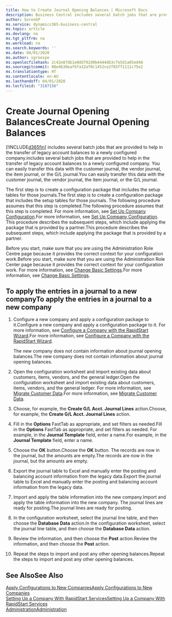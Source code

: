 ```yaml
---
title: How to Create Journal Opening Balances | Microsoft Docs
description: Business Central includes several batch jobs that are provided to help in the transfer of legacy account balances to a newly configured company. You can easily transfer this data with journals postings.
author: SorenGP
ms.service: dynamics365-business-central
ms.topic: article
ms.devlang: na
ms.tgt_pltfrm: na
ms.workload: na
ms.search.keywords: ''
ms.date: 04/01/2020
ms.author: sgroespe
ms.openlocfilehash: 2c42e87db1e0dd792d9b4444db3cfe5d1a05ed48
ms.sourcegitcommit: 88e4b30eaf6fa32af0c1452ce2f85ff1111c75e2
ms.translationtype: HT
ms.contentlocale: en-AU
ms.lasthandoff: 04/01/2020
ms.locfileid: "3187156"
---
```

# <a name="create-journal-opening-balances"></a><span data-ttu-id="1d2d9-104">Create Journal Opening Balances</span><span class="sxs-lookup"><span data-stu-id="1d2d9-104">Create Journal Opening Balances</span></span>
[!INCLUDE[d365fin](includes/d365fin_md.md)] <span data-ttu-id="1d2d9-105">includes several batch jobs that are provided to help in the transfer of legacy account balances to a newly configured company.</span><span class="sxs-lookup"><span data-stu-id="1d2d9-105">includes several batch jobs that are provided to help in the transfer of legacy account balances to a newly configured company.</span></span> <span data-ttu-id="1d2d9-106">You can easily transfer this data with the customer journal, the vendor journal, the item journal, or the G/L journal.</span><span class="sxs-lookup"><span data-stu-id="1d2d9-106">You can easily transfer this data with the customer journal, the vendor journal, the item journal, or the G/L journal.</span></span>

<span data-ttu-id="1d2d9-107">The first step is to create a configuration package that includes the setup tables for those journals.</span><span class="sxs-lookup"><span data-stu-id="1d2d9-107">The first step is to create a configuration package that includes the setup tables for those journals.</span></span> <span data-ttu-id="1d2d9-108">The following procedure assumes that this step is completed.</span><span class="sxs-lookup"><span data-stu-id="1d2d9-108">The following procedure assumes that this step is completed.</span></span> <span data-ttu-id="1d2d9-109">For more information, see [Set Up Company Configuration](admin-set-up-company-configuration.md).</span><span class="sxs-lookup"><span data-stu-id="1d2d9-109">For more information, see [Set Up Company Configuration](admin-set-up-company-configuration.md).</span></span> <span data-ttu-id="1d2d9-110">This procedure describes the subsequent steps, which include applying the package that is provided by a partner.</span><span class="sxs-lookup"><span data-stu-id="1d2d9-110">This procedure describes the subsequent steps, which include applying the package that is provided by a partner.</span></span>  

<span data-ttu-id="1d2d9-111">Before you start, make sure that you are using the Administration Role Centre page because it provides the correct context for your configuration work.</span><span class="sxs-lookup"><span data-stu-id="1d2d9-111">Before you start, make sure that you are using the Administration Role Center page because it provides the correct context for your configuration work.</span></span> <span data-ttu-id="1d2d9-112">For more information, see [Change Basic Settings](ui-change-basic-settings.md).</span><span class="sxs-lookup"><span data-stu-id="1d2d9-112">For more information, see [Change Basic Settings](ui-change-basic-settings.md).</span></span>

## <a name="to-apply-the-entries-in-a-journal-to-a-new-company"></a><span data-ttu-id="1d2d9-113">To apply the entries in a journal to a new company</span><span class="sxs-lookup"><span data-stu-id="1d2d9-113">To apply the entries in a journal to a new company</span></span>  
1. <span data-ttu-id="1d2d9-114">Configure a new company and apply a configuration package to it.</span><span class="sxs-lookup"><span data-stu-id="1d2d9-114">Configure a new company and apply a configuration package to it.</span></span> <span data-ttu-id="1d2d9-115">For more information, see [Configure a Company with the RapidStart Wizard](admin-how-to-configure-a-company-with-the-rapidstart-wizard.md).</span><span class="sxs-lookup"><span data-stu-id="1d2d9-115">For more information, see [Configure a Company with the RapidStart Wizard](admin-how-to-configure-a-company-with-the-rapidstart-wizard.md).</span></span>  

    <span data-ttu-id="1d2d9-116">The new company does not contain information about journal opening balances.</span><span class="sxs-lookup"><span data-stu-id="1d2d9-116">The new company does not contain information about journal opening balances.</span></span>  

2. <span data-ttu-id="1d2d9-117">Open the configuration worksheet and import existing data about customers, items, vendors, and the general ledger.</span><span class="sxs-lookup"><span data-stu-id="1d2d9-117">Open the configuration worksheet and import existing data about customers, items, vendors, and the general ledger.</span></span> <span data-ttu-id="1d2d9-118">For more information, see [Migrate Customer Data](admin-migrate-customer-data.md).</span><span class="sxs-lookup"><span data-stu-id="1d2d9-118">For more information, see [Migrate Customer Data](admin-migrate-customer-data.md).</span></span>  
3. <span data-ttu-id="1d2d9-119">Choose, for example, the **Create G/L Acct. Journal Lines** action.</span><span class="sxs-lookup"><span data-stu-id="1d2d9-119">Choose, for example, the **Create G/L Acct. Journal Lines** action.</span></span>  
4. <span data-ttu-id="1d2d9-120">Fill in the **Options** FastTab as appropriate, and set filters as needed.</span><span class="sxs-lookup"><span data-stu-id="1d2d9-120">Fill in the **Options** FastTab as appropriate, and set filters as needed.</span></span> <span data-ttu-id="1d2d9-121">For example, in the **Journal Template** field, enter a name.</span><span class="sxs-lookup"><span data-stu-id="1d2d9-121">For example, in the **Journal Template** field, enter a name.</span></span>  
5. <span data-ttu-id="1d2d9-122">Choose the **OK** button.</span><span class="sxs-lookup"><span data-stu-id="1d2d9-122">Choose the **OK** button.</span></span> <span data-ttu-id="1d2d9-123">The records are now in the journal, but the amounts are empty.</span><span class="sxs-lookup"><span data-stu-id="1d2d9-123">The records are now in the journal, but the amounts are empty.</span></span>  
6. <span data-ttu-id="1d2d9-124">Export the journal table to Excel and manually enter the posting and balancing account information from the legacy data.</span><span class="sxs-lookup"><span data-stu-id="1d2d9-124">Export the journal table to Excel and manually enter the posting and balancing account information from the legacy data.</span></span>
7. <span data-ttu-id="1d2d9-125">Import and apply the table information into the new company.</span><span class="sxs-lookup"><span data-stu-id="1d2d9-125">Import and apply the table information into the new company.</span></span> <span data-ttu-id="1d2d9-126">The journal lines are ready for posting.</span><span class="sxs-lookup"><span data-stu-id="1d2d9-126">The journal lines are ready for posting.</span></span>  
8. <span data-ttu-id="1d2d9-127">In the configuration worksheet, select the journal line table, and then choose the **Database Data** action.</span><span class="sxs-lookup"><span data-stu-id="1d2d9-127">In the configuration worksheet, select the journal line table, and then choose the **Database Data** action.</span></span>  
9. <span data-ttu-id="1d2d9-128">Review the information, and then choose the **Post** action.</span><span class="sxs-lookup"><span data-stu-id="1d2d9-128">Review the information, and then choose the **Post** action.</span></span>  
10. <span data-ttu-id="1d2d9-129">Repeat the steps to import and post any other opening balances.</span><span class="sxs-lookup"><span data-stu-id="1d2d9-129">Repeat the steps to import and post any other opening balances.</span></span>  

## <a name="see-also"></a><span data-ttu-id="1d2d9-130">See Also</span><span class="sxs-lookup"><span data-stu-id="1d2d9-130">See Also</span></span>  
[<span data-ttu-id="1d2d9-131">Apply Configurations to New Companies</span><span class="sxs-lookup"><span data-stu-id="1d2d9-131">Apply Configurations to New Companies</span></span>](admin-apply-configuration-to-new-companies.md)  
[<span data-ttu-id="1d2d9-132">Setting Up a Company With RapidStart Services</span><span class="sxs-lookup"><span data-stu-id="1d2d9-132">Setting Up a Company With RapidStart Services</span></span>](admin-set-up-a-company-with-rapidstart.md)  
[<span data-ttu-id="1d2d9-133">Administration</span><span class="sxs-lookup"><span data-stu-id="1d2d9-133">Administration</span></span>](admin-setup-and-administration.md)
